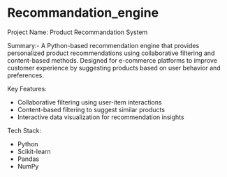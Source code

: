 # Recommandation_engine
Project Name: Product Recommandation System

Summary:- A Python-based recommendation engine that provides personalized product recommendations using collaborative filtering and content-based methods. Designed for e-commerce platforms to improve customer experience by suggesting products based on user behavior and preferences.

Key Features:
* Collaborative filtering using user-item interactions
* Content-based filtering to suggest similar products
* Interactive data visualization for recommendation insights

Tech Stack:
* Python
* Scikit-learn
* Pandas
* NumPy
